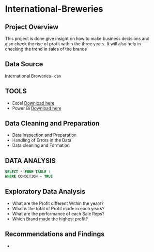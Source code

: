 # International-Breweries

## Project Overview 
This project is done give insight on how to make business decisions and also check the rise of profit within the three years. It will also help in checking the trend in sales of the brands

## Data Source 
International Breweries- csv

## TOOLS 
- Excel [Download here](https://microsoft-excel.en.softonic.com/)
- Power Bi [Download here](https://www.microsoft.com/en-us/power-platform/products/power-bi/downloads)

## Data Cleaning and Preparation 
- Data inspection and Preparation
- Handling of Errors in the Data
- Data cleaning and Formation
## DATA ANALYSIS 

```SQL
SELECT * FROM TABLE 1
WHERE CONDITION = TRUE
```

## Exploratory Data Analysis 

- What are the Profit different Within the years?
- What is the total of Profit made in each years?
- What are the performance of each Sale Reps?
- Which Brand made the highest profit?

## Recommendations and Findings 
- 

